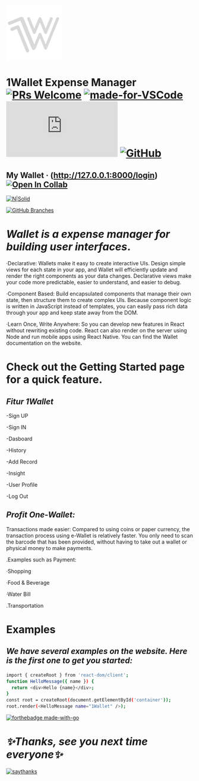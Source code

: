 <img src="https://raw.githubusercontent.com/ahmadfahrurrozi24/1Wallet/tester/public/img/logo.png" width="150px">

# 1Wallet Expense Manager   [![PRs Welcome](https://img.shields.io/badge/PRs-welcome-brightgreen.svg?style=flat-square)](http://makeapullrequest.com)    [![made-for-VSCode](https://img.shields.io/badge/Made%20for-VSCode-1f425f.svg)](https://code.visualstudio.com/)    [![GitHub commits](https://badgen.net/github/commits/Naereen/Strapdown.js)](https://GitHub.com/ahmadfahrurrozi24/1Wallet/commit/)     [![GitHub](https://badgen.net/badge/icon/github?icon=github&label)](https://github.com/ahmadfahrurrozi24/1Wallet) 



## My Wallet · (http://127.0.0.1:8000/login)   [![Open In Collab](https://colab.research.google.com/assets/colab-badge.svg)](https://colab.research.google.com/github/Naereen/badges)


[![N|Solid](https://cldup.com/dTxpPi9lDf.thumb.png)](https://nodesource.com/products/nsolid)   

[![GitHub Branches](https://badgen.net/github/branches/ahmadfahrurrozi24/1Wallet)](https://github.com/ahmadfahrurrozi24/1Wallet/)


# _Wallet is a expense manager for building user interfaces_.

   ·Declarative: Wallets make it easy to create interactive UIs. Design simple views for each state in your app, and Wallet will efficiently update and render the right components as your data changes. Declarative views make your code more predictable, easier to understand, and easier to debug.

  ·Component Based: Build encapsulated components that manage their own state, then structure them to create complex UIs. Because component logic is written in JavaScript instead of templates, you can easily pass rich data through your app and keep state away from the DOM.

  ·Learn Once, Write Anywhere: So you can develop new features in React without rewriting existing code. React can also render on the server using Node and run mobile apps using React Native.
You can find the Wallet documentation on the website.

# Check out the Getting Started page for a quick feature.

## _Fitur 1Wallet_
 
 -Sign UP
 
 -Sign IN
 
 -Dasboard
 
 -History
 
 -Add Record
 
 -Insight
 
 -User Profile
 
 -Log Out


## _Profit One-Wallet:_
Transactions made easier:
Compared to using coins or paper currency, the transaction process using e-Wallet is relatively faster.
You only need to scan the barcode that has been provided, without having to take out a wallet or physical money to make payments.

.Examples such as Payment:

·Shopping

·Food & Beverage

·Water Bill

.Transportation

# Examples

## _We have several examples on the website. Here is the first one to get you started:_



```sh
import { createRoot } from 'react-dom/client';
function HelloMessage({ name }) {
  return <div>Hello {name}</div>;
}
const root = createRoot(document.getElementById('container'));
root.render(<HelloMessage name="1Wallet" />);
```



[![forthebadge made-with-go](http://ForTheBadge.com/images/badges/made-with-go.svg)](http://127.0.0.1:8000/register)





# _✨Thanks, see you next time everyone✨_

 [![saythanks](https://img.shields.io/badge/say-thanks-ff69b4.svg)](https://github.com/ahmadfahrurrozi24?tab=repositories/to/ahmadfahrurrozi24)






